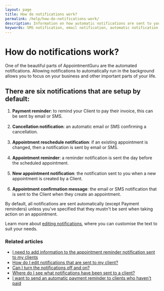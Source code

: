 ```yaml
---
layout: page
title: How do notifications work?
permalink: /help/how-do-notifications-work/
description: Information on how automatic notifications are sent to you and your clients
keywords: SMS notification, email notification, automatic notification
---
```


# How do notifications work?

One of the beautiful parts of AppointmentGuru are the automated notifications. Allowing notifications to automatically run in the background allows you to focus on your business and other important parts of your life.

## There are six notifications that are setup by default:

1. **Payment reminder**: to remind your Client to pay their invoice, this can be sent by email or SMS.
<br /><br />
2. **Cancellation notification**: an automatic email or SMS confirming a cancellation.
<br /><br />
3. **Appointment reschedule notification**: if an existing appointment is changed, then a notification is sent by email or SMS.
<br /><br />
4. **Appointment reminder**: a reminder notification is sent the day before the scheduled appointment.
<br /><br />
5. **New appointment notification**: the notification sent to you when a new appointment is created by a Client.
<br /><br />
6. **Appointment confirmation message**: the email or SMS notification that is sent to the Client when they create an appointment.

By default, all notifications are sent automatically (except Payment reminders) unless you've specified that they mustn't be sent when taking action on an appointment.

Learn more about [editing notifications](/help/edit-notifications), where you can customise the text to suit your needs.

### Related articles

* [I need to add information to the appointment reminder notification sent to my clients](/help/edit-notifications)
* [How do I edit notifications that are sent to my client?](/help/edit-notifications)
* [Can I turn the notifications off and on?](/help/turning-notifications-off-and-on)
* [Where do I see what notifications have been sent to a client?](/help/notification-log)
* [I want to send an automatic payment reminder to clients who haven't paid](/help/automatic-payment-reminder)
